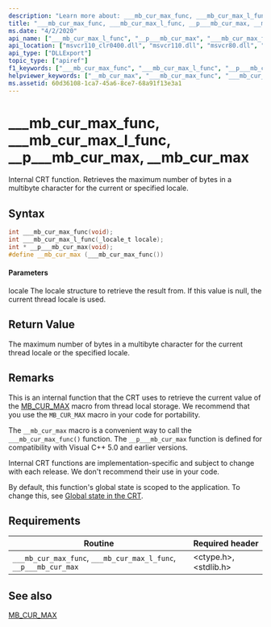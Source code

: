 ```yaml
---
description: "Learn more about: ___mb_cur_max_func, ___mb_cur_max_l_func, __p___mb_cur_max, __mb_cur_max"
title: "___mb_cur_max_func, ___mb_cur_max_l_func, __p___mb_cur_max, __mb_cur_max"
ms.date: "4/2/2020"
api_name: ["___mb_cur_max_l_func", "__p___mb_cur_max", "___mb_cur_max_func", "__mb_cur_max", "_o____mb_cur_max_func"]
api_location: ["msvcr110_clr0400.dll", "msvcr110.dll", "msvcr80.dll", "msvcr100.dll", "msvcrt.dll", "msvcr90.dll", "msvcr120.dll", "api-ms-win-crt-locale-l1-1-0.dll", "api-ms-win-crt-private-l1-1-0.dll"]
api_type: ["DLLExport"]
topic_type: ["apiref"]
f1_keywords: ["___mb_cur_max_func", "___mb_cur_max_l_func", "__p___mb_cur_max", "__mb_cur_max"]
helpviewer_keywords: ["__mb_cur_max", "___mb_cur_max_func", "___mb_cur_max_l_func", "__p___mb_cur_max"]
ms.assetid: 60d36108-1ca7-45a6-8ce7-68a91f13e3a1
---
```

# ___mb_cur_max_func, ___mb_cur_max_l_func, __p___mb_cur_max, __mb_cur_max

Internal CRT function. Retrieves the maximum number of bytes in a multibyte character for the current or specified locale.

## Syntax

```cpp
int ___mb_cur_max_func(void);
int ___mb_cur_max_l_func(_locale_t locale);
int * __p___mb_cur_max(void);
#define __mb_cur_max (___mb_cur_max_func())
```

#### Parameters

locale
The locale structure to retrieve the result from. If this value is null, the current thread locale is used.

## Return Value

The maximum number of bytes in a multibyte character for the current thread locale or the specified locale.

## Remarks

This is an internal function that the CRT uses to retrieve the current value of the [MB_CUR_MAX](../c-runtime-library/mb-cur-max.md) macro from thread local storage. We recommend that you use the `MB_CUR_MAX` macro in your code for portability.

The `__mb_cur_max` macro is a convenient way to call the `___mb_cur_max_func()` function. The `__p___mb_cur_max` function is defined for compatibility with Visual C++ 5.0 and earlier versions.

Internal CRT functions are implementation-specific and subject to change with each release. We don't recommend their use in your code.

By default, this function's global state is scoped to the application. To change this, see [Global state in the CRT](global-state.md).

## Requirements

|Routine|Required header|
|-------------|---------------------|
|`___mb_cur_max_func`, `___mb_cur_max_l_func`, `__p___mb_cur_max`|\<ctype.h>, \<stdlib.h>|

## See also

[MB_CUR_MAX](../c-runtime-library/mb-cur-max.md)
